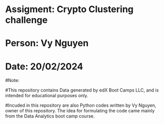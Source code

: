 # Assigment: Crypto Clustering challenge

# Person: Vy Nguyen

# Date: 20/02/2024

#Note:

#This repository contains Data generated by edX Boot Camps LLC, and is intended for educational purposes only.

#Incuded in this repository are also Python codes written by Vy Nguyen, owner of this repository. The idea for formulating the code came mainly from the Data Analytics boot camp course.
